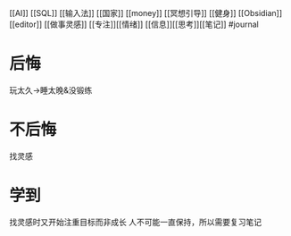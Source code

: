 [[AI]] [[SQL]]
[[输入法]]
[[国家]]
[[money]]
[[冥想引导]]
[[健身]]
[[Obsidian]][[editor]]
[[做事灵感]]
[[专注]][[情绪]]
[[信息]][[思考]][[笔记]]
#journal
# 后悔
玩太久→睡太晚&没锻练
# 不后悔
找灵感
# 学到
找灵感时又开始注重目标而非成长
人不可能一直保持，所以需要复习笔记
